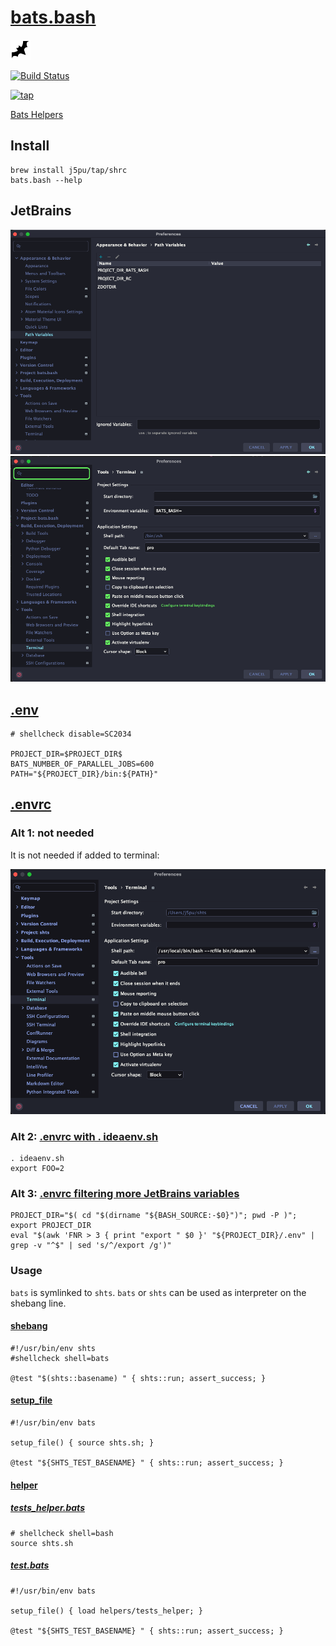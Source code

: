 # [bats.bash](https://github.com/j5pu/bats.bash)


![shrc](./.idea/icon.svg)

[![Build Status](https://github.com/j5pu/bats.bash/workflows/main/badge.svg)](https://github.com/j5pu/bats.bash/actions/workflows/main.yaml)

[![tap](https://github.com/j5pu/homebrew-tap/workflows/main/badge.svg)](https://github.com/j5pu/homebrew-tap/actions)

[Bats Helpers](./bin/shts.sh)


## Install

````shell
brew install j5pu/tap/shrc
bats.bash --help
````

## JetBrains

![PathVariables.png](./.idea/assets/Path%20Variables.png)
![Terminal.png](./.idea/assets/Terminal.png)

## [.env](.env)

```shell
# shellcheck disable=SC2034

PROJECT_DIR=$PROJECT_DIR$
BATS_NUMBER_OF_PARALLEL_JOBS=600
PATH="${PROJECT_DIR}/bin:${PATH}"
```

## [.envrc](.env)

### Alt 1: not needed
It is not needed if added to terminal:

![ideaenv.sh added to terminal](./.idea/assets/ideaenv.sh.png)

### Alt 2: [.envrc with . ideaenv.sh](.env)
```shell
. ideaenv.sh
export FOO=2
```

### Alt 3: [.envrc filtering more JetBrains variables](.env)
````shell
PROJECT_DIR="$( cd "$(dirname "${BASH_SOURCE:-$0}")"; pwd -P )"; export PROJECT_DIR
eval "$(awk 'FNR > 3 { print "export " $0 }' "${PROJECT_DIR}/.env" | grep -v "^$" | sed 's/^/export /g')"

````
### Usage

`bats` is symlinked to `shts`. `bats` or `shts` can be used as interpreter on the shebang line.
#### [shebang](./tests/fixtures/shebang/true.shts)

````shell
#!/usr/bin/env shts
#shellcheck shell=bats

@test "$(shts::basename) " { shts::run; assert_success; }
````

#### [setup_file](./bin/shts.sh)

````shell
#!/usr/bin/env bats

setup_file() { source shts.sh; }

@test "${SHTS_TEST_BASENAME} " { shts::run; assert_success; }
````

#### [helper](tests/helpers/helper.bash)

##### [tests_helper.bats](tests/helpers/helper.bash)

```shell
# shellcheck shell=bash
source shts.sh
```

##### [test.bats](tests/shts.sh/func_exported.bats)

````shell
#!/usr/bin/env bats

setup_file() { load helpers/tests_helper; }

@test "${SHTS_TEST_BASENAME} " { shts::run; assert_success; }
````
